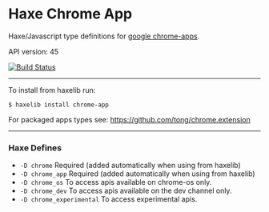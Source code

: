 
# Haxe Chrome App

Haxe/Javascript type definitions for [google chrome-apps](https://developer.chrome.com/apps/api_index).

API version: 45  

[![Build Status](https://travis-ci.org/tong/chrome.app.svg?branch=master)](https://travis-ci.org/tong/chrome.app)

---

To install from haxelib run:  
```
$ haxelib install chrome-app
```

For packaged apps types see: https://github.com/tong/chrome.extension  

---

### Haxe Defines

* `-D chrome`  Required (added automatically when using from haxelib)
* `-D chrome_app`  Required (added automatically when using from haxelib)
* `-D chrome_os`  To access apis available on chrome-os only.
* `-D chrome_dev`  To access apis available on the dev channel only.
* `-D chrome_experimental`  To access experimental apis.

